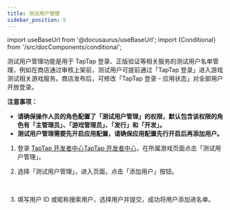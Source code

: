 ```yaml
---
title: 测试用户管理
sidebar_position: 5
---
```


import useBaseUrl from '@docusaurus/useBaseUrl';
import {Conditional} from '/src/docComponents/conditional';


测试用户管理功能是用于 TapTap 登录、正版验证等相关服务的测试用户名单管理，例如在商店通过审核上架前，测试用户可提前通过「TapTap 登录」进入游戏测试相关游戏服务。商店发布后，可修改「TapTap 登录 - 应用状态」对全部用户开放登录。

**注意事项：**

* **请确保操作人员的角色配置了「测试用户管理」的权限，默认包含该权限的角色有「主管理员」、「游戏管理员」、「发行」和「开发」。**
* **测试用户管理需要先开启应用配置，请确保应用配置先行开启后再添加用户。**

1. 登录 <Conditional region='cn'>[TapTap 开发者中心](https://developer.taptap.com/)</Conditional><Conditional region='global'>[TapTap 开发者中心](https://developer.taptap.io/)</Conditional>，在所属游戏页面点击「测试用户管理」。

2. 选择「测试用户管理」，进入页面，点击「添加用户」按钮。

    <Conditional region='cn'>
    <img src={useBaseUrl('/img/sdk-test-accounts-1.png')} alt="" />
    </Conditional>
    <Conditional region='global'>
    <img src={useBaseUrl('/img/io/test-account-1.png')} alt="" />
    </Conditional>

3. 填写用户 ID 或昵称搜索用户，选择用户并提交，成功将用户添加进名单。

    <Conditional region='cn'>
    <img src={useBaseUrl('/img/sdk-test-accounts-2.png')} alt="" />
    </Conditional>
    <Conditional region='global'>
    <img src={useBaseUrl('/img/io/test-account-2.png')} alt="" />
    </Conditional>

